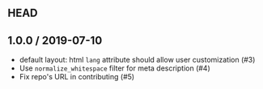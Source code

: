 ## HEAD

## 1.0.0 / 2019-07-10

* default layout: html `lang` attribute should allow user customization (#3)
* Use `normalize_whitespace` filter for meta description (#4)
* Fix repo's URL in contributing (#5)
